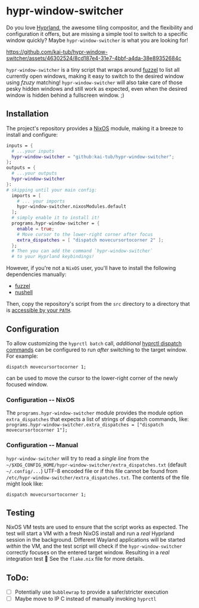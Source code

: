 # hypr-window-switcher

Do you love [Hyprland](https://hyprland.org/), the awesome tiling compositor, and the flexibility and configuration it offers,
but are missing a simple tool to switch to a specific window quickly?
Maybe `hypr-window-switcher` is what you are looking for!

https://github.com/kai-tub/hypr-window-switcher/assets/46302524/8cd187e4-31e7-4bbf-a4da-38e89352684c

`hypr-window-switcher` is a tiny script that wraps around [fuzzel](https://codeberg.org/dnkl/fuzzel)
to list all currently open windows, making it easy to switch to the desired window using _fzuzy_ matching!
`hypr-window-switcher` will also take care of those pesky hidden windows and still work as expected, even when the desired window is hidden behind a fullscreen window. ;)

## Installation

The project's repository provides a [NixOS](https://nixos.org/) module, making it a breeze to install
and configure:

```nix
inputs = {
  # ...your inputs
  hypr-window-switcher = "github:kai-tub/hypr-window-switcher";
};
outputs = {
  # ...your outputs
  hypr-window-switcher
}:
# skipping until your main config:
  imports = [
    # ... your imports
    hypr-window-switcher.nixosModules.default
  ];
  # simply enable it to install it!
  programs.hypr-window-switcher = {
    enable = true;
    # Move cursor to the lower-right corner after focus
    extra_dispatches = [ "dispatch movecursortocorner 2" ];
  };
  # Then you can add the command `hypr-window-switcher`
  # to your Hyprland keybindings!
```

However, if you're not a `NixOS` user, you'll have to install the following dependencies manually:

- [fuzzel](https://codeberg.org/dnkl/fuzzel)
- [nushell](https://www.nushell.sh/)

Then, copy the repository's script from the `src` directory to a directory that is [accessible by your `PATH`](https://astrobiomike.github.io/unix/modifying_your_path).

## Configuration

To allow customizing the `hyprctl batch` call, 
_additional_ [hyprctl dispatch commands](https://wiki.hyprland.org/Configuring/Dispatchers/#list-of-dispatchers)
can be configured to run _after_ switching to the target window.
For example:
```
dispatch movecursortocorner 1;
```
can be used to move the cursor to the lower-right corner of the newly focused window.

### Configuration -- NixOS
The `programs.hypr-window-switcher` module provides the module option
`extra_dispatches` that expects a list of strings of dispatch commands, like:
`programs.hypr-window-switcher.extra_dispatches = ["dispatch movecursortocorner 1"];`

### Configuration -- Manual
`hypr-window-switcher` will try to read a _single line_ from the
`~/$XDG_CONFIG_HOME/hypr-window-switcher/extra_dispatches.txt` (default `~/.config/...`)
UTF-8 encoded file or if this file cannot be found from
`/etc/hypr-window-switcher/extra_dispatches.txt`.
The contents of the file might look like:
```
dispatch movecursortocorner 1;
```

## Testing
NixOS VM tests are used to ensure that the script works as expected.
The test will start a VM with a fresh NixOS install and run a _real_ Hyprland session
in the background. Different Wayland applications will be started _within_ the VM, 
and the test script will check if the `hypr-window-switcher` correctly focuses on the entered
target window. Resulting in a _real_ integration test :tada:
See the `flake.nix` file for more details.

## ToDo:
- [ ] Potentially use `bubblewrap` to provide a safer/stricter execution
- [ ] Maybe move to IP C instead of manually invoking `hyprctl`
